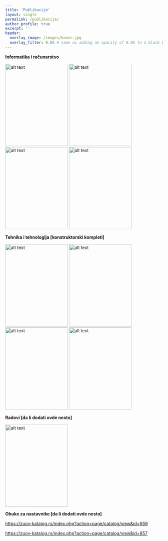 ```yaml
---
title: 'Publikacije'
layout: single
permalink: /publikacije/
author_profile: true
excerpt: ''
header:
  overlay_image: /images/baner.jpg
  overlay_filter: 0.05 # same as adding an opacity of 0.05 to a black background
---
```


**Informatika i računarstvo**

<p float="left">
  <a href="https://github.com/vulkanznanje/fajlovi/tree/master/Informatika%20i%20ra%C4%8Dunarstvo%205"><img src="https://user-images.githubusercontent.com/61086486/153874944-39e8baf0-a9cc-4b6f-9e9e-18daea1daf33.JPG" alt="alt text" title="IiR5" width="200" height="262"/></a>
  <a href="https://github.com/vulkanznanje/fajlovi/tree/master/Informatika%20i%20ra%C4%8Dunarstvo%206"><img src="https://user-images.githubusercontent.com/61086486/153874949-9b47b220-efa5-43fe-968e-bada38329688.JPG" alt="alt text" title="IiR6" width="200" height="262"/></a>
  <a href="https://github.com/vulkanznanje/fajlovi/tree/master/Informatika%20i%20ra%C4%8Dunarstvo%207"><img src="https://user-images.githubusercontent.com/61086486/153874954-7cb54901-6dc7-438b-b8d1-b51a401c6a48.jpg" alt="alt text" title="IiR7" width="200" height="262"/></a>
  <a href="https://github.com/vulkanznanje/fajlovi/tree/master/Informatika%20i%20ra%C4%8Dunarstvo%208"><img src="https://user-images.githubusercontent.com/61086486/153874957-d3ef9527-16ab-499e-8a12-c4bb0281450e.jpg" alt="alt text" title="IiR8" width="200" height="262"/></a>
</p>


**Tehnika i tehnologija [konstruktorski kompleti]**
<p float="left">
  <a href="https://github.com/vulkanznanje/fajlovi/tree/master/Tehnika%20i%20tehnologija%205"><img src="https://user-images.githubusercontent.com/61086486/153874961-5a3b8201-59e0-4140-8227-83e966ea0683.jpg" alt="alt text" title="TiT5" width="200" height="262"/></a>
  <a href="https://github.com/vulkanznanje/fajlovi/tree/master/Informatika%20i%20ra%C4%8Dunarstvo%206"><img src="https://user-images.githubusercontent.com/61086486/153874962-cea41fd1-15c8-4a55-84ca-1a399550dc13.JPG" alt="alt text" title="TiT6" width="200" height="262"/></a>
  <a href="https://github.com/vulkanznanje/fajlovi/tree/master/Tehnika%20i%20tehnologija%207"><img src="https://user-images.githubusercontent.com/61086486/153874964-f06402a7-7b5a-4cea-8ce6-6ba2899f1e5c.jpg" alt="alt text" title="TiT7" width="200" height="262"/></a>
  <a href="https://github.com/vulkanznanje/fajlovi/tree/master/Tehnika%20i%20tehnologija%208"><img src="https://user-images.githubusercontent.com/61086486/153874966-1db0f652-1635-43ab-89e4-6a6bdaaffdf4.JPG" alt="alt text" title="TiT8" width="200" height="262"/></a>
</p>

**Radovi [da li dodati ovde nesto]**

<p float="left">
  <a href="http://www.ftn.kg.ac.rs/konferencije/TIE2022/docs/papers/S802_65.pdf"><img src="https://user-images.githubusercontent.com/61086486/190845943-710bb912-4b99-47a2-9a8b-4b91f4ea1b7b.jpg" alt="alt text" title="TIE-2022" width="200" height="262"/></a>
  </p>
  
**Obuke za nastavnike [da li dodati ovde nesto]**

https://zuov-katalog.rs/index.php?action=page/catalog/view&id=959

https://zuov-katalog.rs/index.php?action=page/catalog/view&id=857

